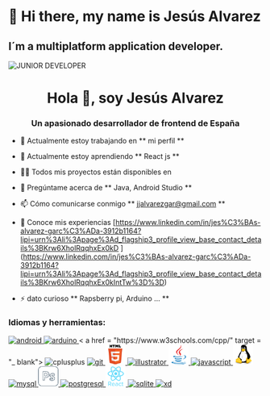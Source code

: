 # 👋 Hi there, my name is Jesús Alvarez
## I´m a multiplatform application developer.
![JUNIOR DEVELOPER](https://user-images.githubusercontent.com/51082512/117128824-33c63d80-ad9e-11eb-88e2-eb0ac1ae4fbd.png)
<h1 align = "center"> Hola 👋, soy Jesús Alvarez </h1>
<h3 align = "center"> Un apasionado desarrollador de frontend de España </h3>

- 🔭 Actualmente estoy trabajando en ** mi perfil **

- 🌱 Actualmente estoy aprendiendo ** React js **

- 👨‍💻 Todos mis proyectos están disponibles en [](https://github.com/JAlvarezGar)

- 💬 Pregúntame acerca de ** Java, Android Studio **

- 📫 Cómo comunicarse conmigo ** jjalvarezgar@gmail.com **

- 📄 Conoce mis experiencias [https://www.linkedin.com/in/jes%C3%BAs-alvarez-garc%C3%ADa-3912b1164?lipi=urn%3Ali%3Apage%3Ad_flagship3_profile_view_base_contact_details%3BKrw6XholRqqhxEx0kD ] (https://www.linkedin.com/in/jes%C3%BAs-alvarez-garc%C3%ADa-3912b1164?lipi=urn%3Ali%3Apage%3Ad_flagship3_profile_view_base_contact_details%3BKrw6XholRqqhxEx0kIntTw%3D%3D)

- ⚡ dato curioso ** Rapsberry pi, Arduino ... **


<h3 align = "left"> Idiomas y herramientas: </h3>
<p align = "left"> <a href="https://developer.android.com" target="_blank"> 
<img src = "https://raw.githubusercontent.com/devicons/devicon/master/ icons / android / android-original-wordmark.svg "alt =" android "width =" 40 "height =" 40 "/> </a>
<a href =" https://www.arduino.cc/ "objetivo = "_ blank"> <img src = "https://cdn.worldvectorlogo.com/logos/arduino-1.svg" alt = "arduino" width = "40" height = "40"/> 
</a> 
< a href = "https://www.w3schools.com/cpp/" target = "_ blank"> 
<img src = "https://raw.githubusercontent.com/devicons/devicon/master/icons/cplusplus/cplusplus- original.svg "alt = "cplusplus" width = "40" height = "40" /> </a> 
<a href="https://git-scm.com/" target="_blank"> <img src = "https: //www.vectorlogo.zone/logos/git-scm/git-scm-icon.svg "alt =" git "width =" 40 "height =" 40 "/> </a> <a href =" https: //www.w3.org/html/ "target =" _ blank "> 
<img src =" https://raw.githubusercontent.com/devicons/devicon/master/icons/html5/html5-original-wordmark.svg " alt = "html5" width = "40" height = "40" /> </a> 
<a href="https://www.adobe.com/in/products/illustrator.html" target="_blank"> 
<img src = "https: //www.vectorlogo.zone / logos / adobe_illustrator / adobe_illustrator-icon.svg "alt =" illustrator "width =" 40 "height =" 40 "/> </a> 
<a href =" https://www.java.com "target = "_blank"> 
<img src = "https://raw.githubusercontent.com/devicons/devicon/master/icons/java/java-original.svg" alt = "java" width = "40" height = "40" /> </a> 
<a href="https://developer.mozilla.org/en-US/docs/Web/JavaScript" target="_blank"> 
<img src = "https: //raw.githubusercontent. com / devicons / devicon / master / icons / javascript / javascript-original.svg "alt =" javascript "width =" 40 "height =" 40 "/> </a> 
<a href =" https: // www.linux.org/ "target =" _ blank "> 
<img src =" https://raw.githubusercontent.com/devicons/devicon/master/icons/linux/linux-original.svg "alt =" linux "width =" 40 "altura =" 40 "/> </a> 
<a href="https://www.mysql.com/" target="_blank"> 
<img src =" https://raw.githubusercontent.com/ devicons / devicon / master / icons / mysql / mysql-original-wordmark.svg "alt =" mysql "width =" 40 "height =" 40 "/> </a> 
<a href =" https: // www. photoshop.com/en "target =" _ blank "> 
<img src =" https://raw.githubusercontent.com/devicons/devicon/master/icons/photoshop/photoshop-line.svg "alt =" photoshop "width = "40"height = "40" /> </a> 
<a href="https://www.postgresql.org" target="_blank"> 
<img src = "https://raw.githubusercontent.com/devicons/devicon /master/icons/postgresql/postgresql-original-wordmark.svg "alt =" postgresql "width =" 40 "height =" 40 "/> </a> 
<a href =" https://reactjs.org/ " target = "_ blank"> 
<img src = "https://raw.githubusercontent.com/devicons/devicon/master/icons/react/react-original-wordmark.svg" alt = "react" width = "40" height = "40" /> </a> 
<a href="https://www.sqlite.org/" target="_blank"> 
<img src = "https: //www.vectorlogo.zone / logos / sqlite / sqlite-icon.svg "alt =" sqlite "width =" 40 "height =" 40 "/> </a> 
<a href =" https://www.adobe.com/products/ xd.html "target =" _ blank "> 
<img src =" https://cdn.worldvectorlogo.com/logos/adobe-xd.svg "alt =" xd "width =" 40 "height =" 40 "/> </a> </p>



